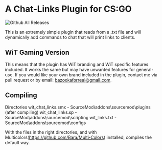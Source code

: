 # A Chat-Links Plugin for CS:GO
![Github All Releases](https://img.shields.io/github/downloads/bazooka-codes/csgo-chatlinks-plugin/total)

This is an extremely simple plugin that reads from a .txt file and will dynamically add commands to chat that will print
links to clients.

## WiT Gaming Version
This means that the plugin has WiT branding and WiT specific features included. It works the same but may have unwanted
features for general-use. If you would like your own brand included in the  plugin, contact me via pull request or 
by email: bazookaforreal@gmail.com.

## Compiling
Directories
wit_chat_links.smx - SourceMod\addons\sourcemod\plugins (after compiling)
wit_chat_links.sp - SourceMod\addons\sourcemod\scripting
wit_links.txt - SourceMod\addons\sourcemod\configs

With the files in the right directories, and with Multicolors(https://github.com/Bara/Multi-Colors) installed, compiles 
the default way.
